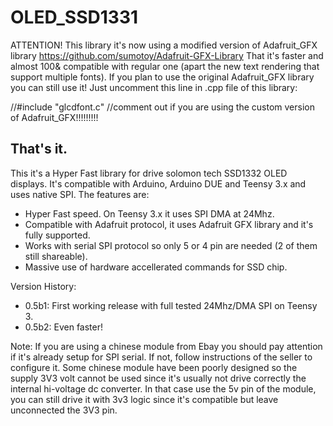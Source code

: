 OLED_SSD1331
============

ATTENTION!
This library it's now using a modified version of Adafruit_GFX library https://github.com/sumotoy/Adafruit-GFX-Library
That it's faster and almost 100& compatible with regular one (apart the new text rendering that support multiple fonts).
If you plan to use the original Adafruit_GFX library you can still use it! Just uncomment this line in .cpp file of this library:

//#include "glcdfont.c" //comment out if you are using the custom version of Adafruit_GFX!!!!!!!!!

That's it.
-------------------------------------------------------------------------------------------------------------------------

This it's a Hyper Fast library for drive solomon tech SSD1332 OLED displays. It's compatible with Arduino, Arduino DUE and Teensy 3.x and uses native SPI.
The features are:
 - Hyper Fast speed. On Teensy 3.x it uses SPI DMA at 24Mhz.
 - Compatible with Adafruit protocol, it uses Adafruit GFX library and it's fully supported.
 - Works with serial SPI protocol so only 5 or 4 pin are needed (2 of them still shareable).
 - Massive use of hardware accellerated commands for SSD chip.


Version History:
 - 0.5b1: First working release with full tested 24Mhz/DMA SPI on Teensy 3.
 - 0.5b2: Even faster!

 
Note:
If you are using a chinese module from Ebay you should pay attention if it's already setup for SPI serial.
If not, follow instructions of the seller to configure it.
Some chinese module have been poorly designed so the supply 3V3 volt cannot be used since it's usually not drive correctly the internal hi-voltage dc converter. In that case use the 5v pin of the module, you can still drive it with 3v3 logic since it's compatible but leave unconnected the 3V3 pin.
